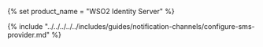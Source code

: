 {% set product_name = "WSO2 Identity Server" %}

{% include "../../../../../includes/guides/notification-channels/configure-sms-provider.md" %}
